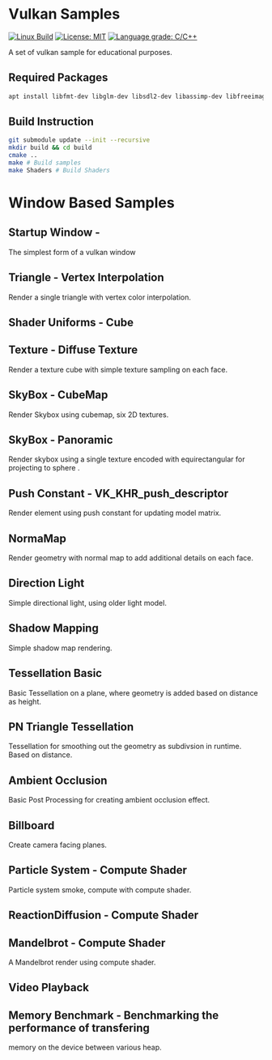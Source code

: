 # Vulkan Samples #

[![Linux Build](https://github.com/voldien/vulkan-samples/actions/workflows/linux-build.yml/badge.svg)](https://github.com/voldien/vulkan-samples/actions/workflows/linux-build.yml)
[![License: MIT](https://img.shields.io/badge/License-MIT-yellow.svg)](https://opensource.org/licenses/MIT)
[![Language grade: C/C++](https://img.shields.io/lgtm/grade/cpp/g/voldien/vulkan-samples.svg?logo=lgtm&logoWidth=18)](https://lgtm.com/projects/g/voldien/vulkan-samples/context:cpp)

A set of vulkan sample for educational purposes.

## Required Packages

```bash
apt install libfmt-dev libglm-dev libsdl2-dev libassimp-dev libfreeimage-dev
```

## Build Instruction

```bash
git submodule update --init --recursive
mkdir build && cd build
cmake ..
make # Build samples
make Shaders # Build Shaders
```

# Window Based Samples

## Startup Window - 
The simplest form of a vulkan window

## Triangle - Vertex Interpolation
Render a single triangle with vertex color interpolation.


## Shader Uniforms - Cube


## Texture - Diffuse Texture
Render a texture cube with simple texture sampling on each face.

## SkyBox - CubeMap
Render Skybox using cubemap, six 2D textures.

## SkyBox - Panoramic
Render skybox using a single texture encoded with equirectangular for projecting to sphere .


## Push Constant - VK_KHR_push_descriptor
Render element using push constant for updating model matrix.

## NormaMap
Render geometry with normal map to add additional details on each face.

## Direction Light
Simple directional light, using older light model.

## Shadow Mapping
Simple shadow map rendering.

## Tessellation Basic
Basic Tessellation on a plane, where geometry is added based on distance as height.

## PN Triangle Tessellation
Tessellation for smoothing out the geometry as subdivsion in runtime. Based on distance.

## Ambient Occlusion
Basic Post Processing for creating ambient occlusion effect.

## Billboard
Create camera facing planes.

## Particle System - Compute Shader
Particle system smoke, compute with compute shader.


## ReactionDiffusion - Compute Shader


## Mandelbrot - Compute Shader 
A Mandelbrot render using compute shader.

## Video Playback

## Memory Benchmark - Benchmarking the performance of transfering 

memory on the device between various heap.
